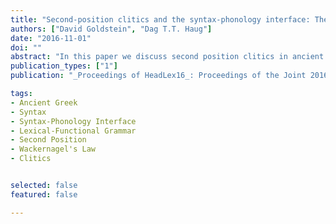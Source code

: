 ```yaml
---
title: "Second-position clitics and the syntax-phonology interface: The case of ancient Greek"
authors: ["David Goldstein", "Dag T.T. Haug"]
date: "2016-11-01"
doi: ""
abstract: "In this paper we discuss second position clitics in ancient Greek, which show a remarkable ability to break up syntactic constituents. We argue against attempts to capture such data in terms of a mismatch between c-structure yield and surface string and instead propose to enrich c-structure by using a multiple context free grammar with explicit yield functions rather than an ordinary CFG."
publication_types: ["1"]
publication: "_Proceedings of HeadLex16_: Proceedings of the Joint 2016 Conference on Head-driven Phrase Structure Grammar and Lexical Functional Grammar"

tags:
- Ancient Greek
- Syntax
- Syntax-Phonology Interface
- Lexical-Functional Grammar
- Second Position
- Wackernagel's Law
- Clitics


selected: false
featured: false

---
```

